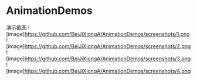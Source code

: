 # AnimationDemos
演示截图
![image]https://github.com/BeiJiXiongA/AnimationDemos/screenshots/1.png
![image]https://github.com/BeiJiXiongA/AnimationDemos/screenshots/2.png
![image]https://github.com/BeiJiXiongA/AnimationDemos/screenshots/3.png
![image]https://github.com/BeiJiXiongA/AnimationDemos/screenshots/4.png
